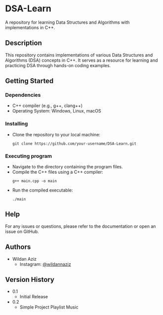 # DSA-Learn

A repository for learning Data Structures and Algorithms with implementations in C++.

## Description

This repository contains implementations of various Data Structures and Algorithms (DSA) concepts in C++. It serves as a resource for learning and practicing DSA through hands-on coding examples.

## Getting Started

### Dependencies

* C++ compiler (e.g., g++, clang++)
* Operating System: Windows, Linux, macOS

### Installing

* Clone the repository to your local machine:
    ```
    git clone https://github.com/your-username/DSA-Learn.git
    ```

### Executing program

* Navigate to the directory containing the program files.
* Compile the C++ files using a C++ compiler:
    ```
    g++ main.cpp -o main
    ```
* Run the compiled executable:
    ```
    ./main
    ```

## Help

For any issues or questions, please refer to the documentation or open an issue on GitHub.

## Authors

* Wildan Aziz
    * Instagram: [@wildannaziz](https://instagram.com/wildannaziz)

## Version History

* 0.1
    * Initial Release
* 0.2
    * Simple Project Playlist Music

